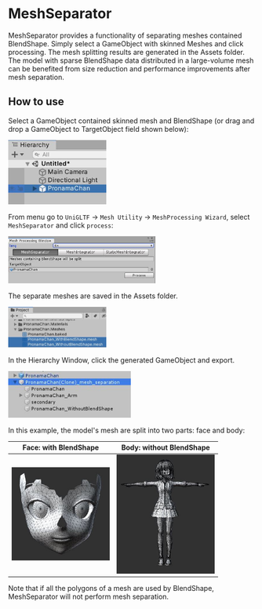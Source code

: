 # MeshSeparator

MeshSeparator provides a functionality of separating meshes contained BlendShape. Simply select a GameObject with skinned Meshes and click processing. The mesh splitting results are generated in the Assets folder. The model with sparse BlendShape data distributed in a large-volume mesh can be benefited from size reduction and performance improvements after mesh separation.  

## How to use

Select a GameObject contained skinned mesh and BlendShape (or drag and drop a GameObject to TargetObject field shown below):

<img src="../images/interface_1.jpg" width="200">

From menu go to `UniGLTF` -> `Mesh Utility` -> `MeshProcessing Wizard`, select `MeshSeparator` and click `process`:

<img src="../images/interface_2.jpg" width="300">

The separate meshes are saved in the Assets folder.

<img src="../images/interface_3.jpg" width="200">

In the Hierarchy Window, click the generated GameObject and export.

<img src="../images/interface_4.jpg" width="250">

In this example, the model's mesh are split into two parts: face and body:

Face: with BlendShape      | Body: without BlendShape
:-------------------------:|:-------------------------:
<img title="result_1.jpg" src="../images/result_1.jpg" width="200">  | <img title="result_2.jpg" src="../images/result_2.jpg" width="200">

Note that if all the polygons of a mesh are used by BlendShape, MeshSeparator will not perform mesh separation.